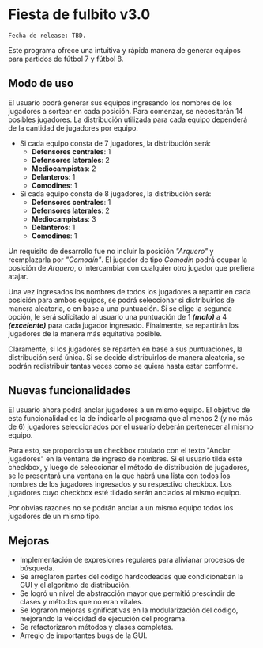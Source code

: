 # Fiesta de fulbito v3.0
```
Fecha de release: TBD.
```

Este programa ofrece una intuitiva y rápida manera de generar equipos para partidos de fútbol 7 y fútbol 8.

## Modo de uso

El usuario podrá generar sus equipos ingresando los nombres de los jugadores a sortear en cada posición.
Para comenzar, se necesitarán 14 posibles jugadores. La distribución utilizada para cada equipo dependerá de la cantidad de jugadores por equipo.

- Si cada equipo consta de 7 jugadores, la distribución será:
  - **Defensores centrales**: 1
  - **Defensores laterales**: 2
  - **Mediocampistas**: 2
  - **Delanteros**: 1
  - **Comodines**: 1
- Si cada equipo consta de 8 jugadores, la distribución será:
  - **Defensores centrales**: 1
  - **Defensores laterales**: 2
  - **Mediocampistas**: 3
  - **Delanteros**: 1
  - **Comodines**: 1

Un requisito de desarrollo fue no incluir la posición *"Arquero"* y reemplazarla por *"Comodín"*. El jugador de tipo *Comodín* podrá ocupar la posición de *Arquero*, o intercambiar con cualquier otro jugador que prefiera atajar.

Una vez ingresados los nombres de todos los jugadores a repartir en cada posición para ambos equipos, se podrá seleccionar si distribuirlos de manera aleatoria, o en base a una puntuación. Si se elige la segunda opción, le será solicitado al usuario una puntuación de 1 ***(malo)*** a 4 ***(excelente)*** para cada jugador ingresado. Finalmente, se repartirán los jugadores de la manera más equitativa posible.

Claramente, si los jugadores se reparten en base a sus puntuaciones, la distribución será única. Si se decide distribuirlos de manera aleatoria, se podrán redistribuir tantas veces como se quiera hasta estar conforme.

## Nuevas funcionalidades

El usuario ahora podrá anclar jugadores a un mismo equipo. El objetivo de esta funcionalidad es la de indicarle al programa que al menos 2 (y no más de 6) jugadores seleccionados por el usuario deberán pertenecer al mismo equipo.

Para esto, se proporciona un checkbox rotulado con el texto "Anclar jugadores" en la ventana de ingreso de nombres. Si el usuario tilda este checkbox, y luego de seleccionar el método de distribución de jugadores, se le presentará una ventana en la que habrá una lista con todos los nombres de los jugadores ingresados y su respectivo checkbox. Los jugadores cuyo checkbox esté tildado serán anclados al mismo equipo.

Por obvias razones no se podrán anclar a un mismo equipo todos los jugadores de un mismo tipo.

## Mejoras

- Implementación de expresiones regulares para alivianar procesos de búsqueda.
- Se arreglaron partes del código hardcodeadas que condicionaban la GUI y el algoritmo de distribución.
- Se logró un nivel de abstracción mayor que permitió prescindir de clases y métodos que no eran vitales.
- Se lograron mejoras significativas en la modularización del código, mejorando la velocidad de ejecución del programa.
- Se refactorizaron métodos y clases completas.
- Arreglo de importantes bugs de la GUI.